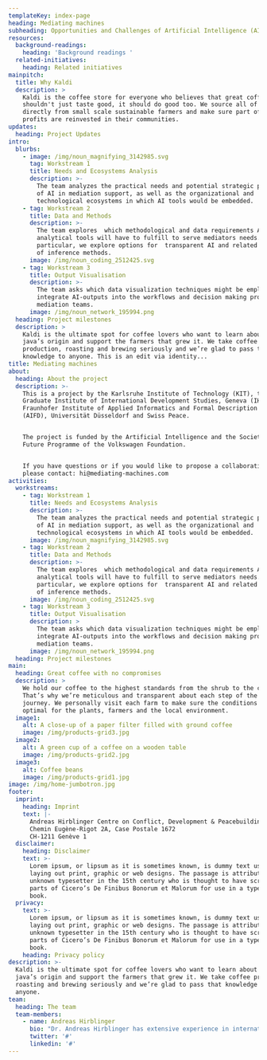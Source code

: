 ```yaml
---
templateKey: index-page
heading: Mediating machines
subheading: Opportunities and Challenges of Artificial Intelligence (AI) in Peacemaking
resources:
  background-readings:
    heading: 'Background readings '
  related-initiatives:
    heading: Related initiatives
mainpitch:
  title: Why Kaldi
  description: >
    Kaldi is the coffee store for everyone who believes that great coffee
    shouldn't just taste good, it should do good too. We source all of our beans
    directly from small scale sustainable farmers and make sure part of the
    profits are reinvested in their communities.
updates:
  heading: Project Updates
intro:
  blurbs:
    - image: /img/noun_magnifying_3142985.svg
      tag: Workstream 1
      title: Needs and Ecosystems Analysis
      description: >-
        The team analyzes the practical needs and potential strategic purposes
        of AI in mediation support, as well as the organizational and
        technological ecosystems in which AI tools would be embedded. 
    - tag: Workstream 2
      title: Data and Methods
      description: >-
        The team explores  which methodological and data requirements AI-driven
        analytical tools will have to fulfill to serve mediators needs. In
        particular, we explore options for  transparent AI and related questions
        of inference methods.
      image: /img/noun_coding_2512425.svg
    - tag: Workstream 3
      title: Output Visualisation
      description: >-
        The team asks which data visualization techniques might be employed to
        integrate AI-outputs into the workflows and decision making processes of
        mediation teams.
      image: /img/noun_network_195994.png
  heading: Project milestones
  description: >
    Kaldi is the ultimate spot for coffee lovers who want to learn about their
    java’s origin and support the farmers that grew it. We take coffee
    production, roasting and brewing seriously and we’re glad to pass that
    knowledge to anyone. This is an edit via identity...
title: Mediating machines
about:
  heading: About the project
  description: >-
    This is a project by the Karlsruhe Institute of Technology (KIT), the
    Graduate Institute of International Development Studies, Geneva (IHEID), the
    Fraunhofer Institute of Applied Informatics and Formal Description Methods
    (AIFD), Universität Düsseldorf and Swiss Peace. 


    The project is funded by the Artificial Intelligence and the Society of the
    Future Programme of the Volkswagen Foundation. 


    If you have questions or if you would like to propose a collaboration,
    please contact: hi@mediating-machines.com
activities:
  workstreams:
    - tag: Workstream 1
      title: Needs and Ecosystems Analysis
      description: >-
        The team analyzes the practical needs and potential strategic purposes
        of AI in mediation support, as well as the organizational and
        technological ecosystems in which AI tools would be embedded. 
      image: /img/noun_magnifying_3142985.svg
    - tag: Workstream 2
      title: Data and Methods
      description: >-
        The team explores  which methodological and data requirements AI-driven
        analytical tools will have to fulfill to serve mediators needs. In
        particular, we explore options for  transparent AI and related questions
        of inference methods.
      image: /img/noun_coding_2512425.svg
    - tag: Workstream 3
      title: Output Visualisation
      description: >
        The team asks which data visualization techniques might be employed to
        integrate AI-outputs into the workflows and decision making processes of
        mediation teams.
      image: /img/noun_network_195994.png
  heading: Project milestones
main:
  heading: Great coffee with no compromises
  description: >
    We hold our coffee to the highest standards from the shrub to the cup.
    That’s why we’re meticulous and transparent about each step of the coffee’s
    journey. We personally visit each farm to make sure the conditions are
    optimal for the plants, farmers and the local environment.
  image1:
    alt: A close-up of a paper filter filled with ground coffee
    image: /img/products-grid3.jpg
  image2:
    alt: A green cup of a coffee on a wooden table
    image: /img/products-grid2.jpg
  image3:
    alt: Coffee beans
    image: /img/products-grid1.jpg
image: /img/home-jumbotron.jpg
footer:
  imprint:
    heading: Imprint
    text: |-
      Andreas Hirblinger Centre on Conflict, Development & Peacebuilding (CCDP)
      Chemin Eugène-Rigot 2A, Case Postale 1672
      CH-1211 Genève 1
  disclaimer:
    heading: Disclaimer
    text: >-
      Lorem ipsum, or lipsum as it is sometimes known, is dummy text used in
      laying out print, graphic or web designs. The passage is attributed to an
      unknown typesetter in the 15th century who is thought to have scrambled
      parts of Cicero’s De Finibus Bonorum et Malorum for use in a type specimen
      book.
  privacy:
    text: >-
      Lorem ipsum, or lipsum as it is sometimes known, is dummy text used in
      laying out print, graphic or web designs. The passage is attributed to an
      unknown typesetter in the 15th century who is thought to have scrambled
      parts of Cicero’s De Finibus Bonorum et Malorum for use in a type specimen
      book.
    heading: Privacy policy
description: >-
  Kaldi is the ultimate spot for coffee lovers who want to learn about their
  java’s origin and support the farmers that grew it. We take coffee production,
  roasting and brewing seriously and we’re glad to pass that knowledge to
  anyone.
team:
  heading: The team
  team-members:
    - name: Andreas Hirblinger
      bio: "Dr. Andreas Hirblinger has extensive experience in international peace mediation. He currently conducts \nresearch on digital inclusion \nand the role of technology in peace processes.\_"
      twitter: '#'
      linkedin: '#'
---
```


